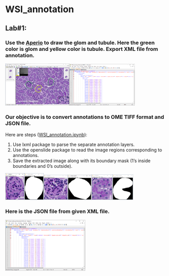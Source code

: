 # WSI_annotation
## Lab#1: 
### Use the [Aperio](https://www.leicabiosystems.com/us/digital-pathology/manage/aperio-imagescope/) to draw the glom and tubule. Here the green color is glom and yellow color is tubule. Export XML file from annotation.
<img src="https://github.com/guowenbin90/WSI_annotation/blob/main/figures/Glom%20and%20tubular%20annotation%20in%20Aperio.png" width=40% height=40%><img src="https://github.com/guowenbin90/WSI_annotation/blob/main/figures/XML%20file%20from%20annotation.png" width=41% height=41%>

### Our objective is to convert annotations to OME TIFF format and JSON file. 
Here are steps ([WSI_annotation.ipynb](https://github.com/guowenbin90/WSI_annotation/blob/main/WSI_annotation.ipynb)):
1. Use lxml package to parse the separate annotation layers.
2. Use the openslide package to read the image regions corresponding to annotations.
3. Save the extracted image along with its boundary mask (1’s inside boundaries and 0’s outside).

<img src="https://github.com/guowenbin90/WSI_annotation/blob/main/figures/glom1.png" width=12% height=12%><img src="https://github.com/guowenbin90/WSI_annotation/blob/main/figures/mask1.png" width=12% height=12%><img src="https://github.com/guowenbin90/WSI_annotation/blob/main/figures/glom2.png" width=15% height=15%><img src="https://github.com/guowenbin90/WSI_annotation/blob/main/figures/mask2.png" width=15% height=15%><img src="https://github.com/guowenbin90/WSI_annotation/blob/main/figures/tubule.png" width=13% height=13%><img src="https://github.com/guowenbin90/WSI_annotation/blob/main/figures/tubule_mask.png" width=13% height=13%>

### Here is the JSON file from given XML file.

<img src="https://github.com/guowenbin90/WSI_annotation/blob/main/figures/XML%20file%20from%20annotation.png" width=50% height=50%>
